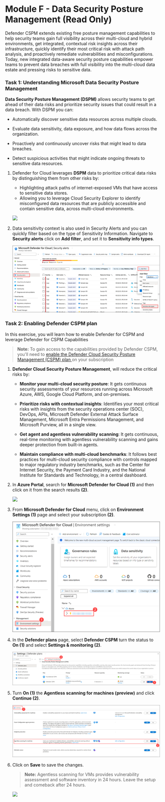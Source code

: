 # Module F - Data Security Posture Management (Read Only)

Defender CSPM extends existing free posture management capabilities to help security teams gain full visibility across their multi-cloud and hybrid environments, get integrated, contextual risk insights across their infrastructure, quickly identify their most critical risk with attack path analysis, and proactively remediate vulnerabilities and misconfigurations. Today, new integrated data-aware security posture capabilities empower teams to prevent data breaches with full visibility into the multi-cloud data estate and pressing risks to sensitive data.

### Task 1: Understanding Microsoft Data Security Posture Management

**Data Security Posture Management (DSPM)** allows security teams to get ahead of their data risks and prioritize security issues that could result in a data breach. With DSPM you can:
     
   - Automatically discover sensitive data resources across multiple clouds.

   - Evaluate data sensitivity, data exposure, and how data flows across the organization.

   - Proactively and continuously uncover risks that might lead to data breaches.

   - Detect suspicious activities that might indicate ongoing threats to sensitive data resources.
     
1. Defender for Cloud leverages **DSPM** data to prioritize critical data risks by distinguishing them from other risks by:

     - Highlighting attack paths of internet-exposed VMs that have access to sensitive data stores.
     - Allowing you to leverage Cloud Security Explorer to identify misconfigured data resources that are publicly accessible and contain sensitive data, across multi-cloud environments. 

      ![](../images/def1.png)

2. Data sensitivity context is also used in Security Alerts and you can quickly filter based on the type of Sensitivity Information. Navigate to **Security alerts** click on **Add filter**, and set it to **Sensitivity info types**.

     ![](../images/def3.png) 

### Task 2: Enabling Defender CSPM plan

In this exercise, you will learn how to enable Defender for CSPM and leverage Defender for CSPM Capabilities

   >**Note:** To gain access to the capabilities provided by Defender CSPM, you'll need to <a href="https://learn.microsoft.com/en-us/azure/defender-for-cloud/enable-enhanced-security">enable the Defender Cloud Security Posture Management (CSPM) plan </a> on your subscription


1. **Defender Cloud Security Posture Management**, will reduce the critical risks by:

     - **Monitor your multi-cloud security posture**: It gets continuous security assessments of your resources running across Microsoft Azure, AWS, Google Cloud Platform, and on-premises.
     
     - **Prioritize risks with contextual insights**: Identifies your most critical risks with insights from the security operations center (SOC), DevOps, APIs, Microsoft Defender External Attack Surface Management, Microsoft Entra Permissions Management, and Microsoft Purview, all in a single view.
     
     - **Get agent and agentless vulnerability scanning**: It gets continuous, real-time monitoring with agentless vulnerability scanning and gains deeper protection from built-in agents.
     
     - **Maintain compliance with multi-cloud benchmarks**: It follows best practices for multi-cloud security compliance with controls mapped to major regulatory industry benchmarks, such as the Center for Internet Security, the Payment Card Industry, and the National Institute for Standards and Technology, in a central dashboard. 

1. In **Azure Portal**, search for **Microsoft Defender for Cloud (1)** and then click on it from the search results **(2)**. 

      ![](../images/m1-img1.png)

2. From **Microsoft Defender for Cloud** menu, click on **Environment Settings (1)** page and select your subscription **(2)**.

      ![](../images/m1-img2.png)

3. In the **Defender plans** page, select **Defender CSPM** turn the status to **On (1)** and select **Settings & monitoring (2)**.

      ![](../images/m1-img3.png)

4. Turn **On (1)** the **Agentless scanning for machines (preview)** and click **Continue (2)**.

      ![](../images/m1-img4.png)

5. Click on **Save** to save the changes. 

   >**Note:** Agentless scanning for VMs provides vulnerability assessment and software inventory in 24 hours. Leave the setup and comeback after 24 hours.

      ![](../images/m1-img5.png)

